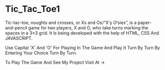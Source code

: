 # Tic_Tac_Toe1
Tic-tac-toe, noughts and crosses, or Xs and Os/“X’y O’sies”, is a paper-and-pencil game for two players, X and O, who take turns marking the spaces in a 3×3 grid. It Is being developed with the help of HTML, CSS And JAVASCRIPT.

Use Capital 'X' And 'O' For Playing In The Game And Play It Turn By Turn By Entering Your Choice Turn By Turn.

To Play The Game And See My Project Visit At ->
